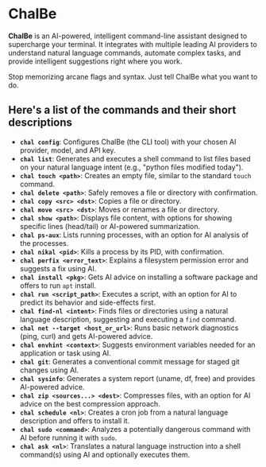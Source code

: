 # ChalBe

**ChalBe** is an AI-powered, intelligent command-line assistant designed to supercharge your terminal. It integrates with multiple leading AI providers to understand natural language commands, automate complex tasks, and provide intelligent suggestions right where you work.

Stop memorizing arcane flags and syntax. Just tell ChalBe what you want to do.

## Here's a list of the commands and their short descriptions

- **`chal config`**: Configures ChalBe (the CLI tool) with your chosen AI provider, model, and API key.
- **`chal list`**: Generates and executes a shell command to list files based on your natural language intent (e.g., "python files modified today").
- **`chal touch <path>`**: Creates an empty file, similar to the standard `touch` command.
- **`chal delete <path>`**: Safely removes a file or directory with confirmation.
- **`chal copy <src> <dst>`**: Copies a file or directory.
- **`chal move <src> <dst>`**: Moves or renames a file or directory.
- **`chal show <path>`**: Displays file content, with options for showing specific lines (head/tail) or AI-powered summarization.
- **`chal ps-aux`**: Lists running processes, with an option for AI analysis of the processes.
- **`chal nikal <pid>`**: Kills a process by its PID, with confirmation.
- **`chal perfix <error_text>`**: Explains a filesystem permission error and suggests a fix using AI.
- **`chal install <pkg>`**: Gets AI advice on installing a software package and offers to run `apt` install.
- **`chal run <script_path>`**: Executes a script, with an option for AI to predict its behavior and side-effects first.
- **`chal find-nl <intent>`**: Finds files or directories using a natural language description, suggesting and executing a `find` command.
- **`chal net --target <host_or_url>`**: Runs basic network diagnostics (ping, curl) and gets AI-powered advice.
- **`chal envhint <context>`**: Suggests environment variables needed for an application or task using AI.
- **`chal git`**: Generates a conventional commit message for staged git changes using AI.
- **`chal sysinfo`**: Generates a system report (uname, df, free) and provides AI-powered advice.
- **`chal zip <sources...> <dest>`**: Compresses files, with an option for AI advice on the best compression approach.
- **`chal schedule <nl>`**: Creates a cron job from a natural language description and offers to install it.
- **`chal sudo <command>`**: Analyzes a potentially dangerous command with AI before running it with `sudo`.
- **`chal ask <nl>`**: Translates a natural language instruction into a shell command(s) using AI and optionally executes them.

